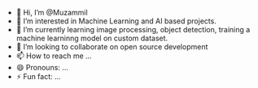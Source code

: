- 👋 Hi, I’m @Muzammil
- 👀 I’m interested in Machine Learning and AI based projects.
- 🌱 I’m currently learning image processing, object detection, training a machine learninng model on custom dataset.
- 💞️ I’m looking to collaborate on open source development
- 📫 How to reach me ...
- 😄 Pronouns: ...
- ⚡ Fun fact: ...

<!---
Muzammil498/Muzammil498 is a ✨ special ✨ repository because its `README.md` (this file) appears on your GitHub profile.
You can click the Preview link to take a look at your changes.
--->
